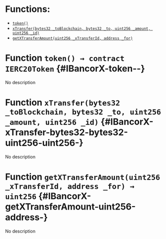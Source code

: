 

# Functions:
- [`token()`](#IBancorX-token--)
- [`xTransfer(bytes32 _toBlockchain, bytes32 _to, uint256 _amount, uint256 _id)`](#IBancorX-xTransfer-bytes32-bytes32-uint256-uint256-)
- [`getXTransferAmount(uint256 _xTransferId, address _for)`](#IBancorX-getXTransferAmount-uint256-address-)


# Function `token() → contract IERC20Token` {#IBancorX-token--}
No description
# Function `xTransfer(bytes32 _toBlockchain, bytes32 _to, uint256 _amount, uint256 _id)` {#IBancorX-xTransfer-bytes32-bytes32-uint256-uint256-}
No description
# Function `getXTransferAmount(uint256 _xTransferId, address _for) → uint256` {#IBancorX-getXTransferAmount-uint256-address-}
No description

